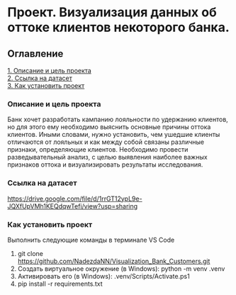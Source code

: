 # Проект. Визуализация данных об оттоке клиентов некоторого банка.

## Оглавление  
[1. Описание и цель проекта](./README.md#Описание-и-цель-проекта)   
[2. Ссылка на датасет](./README.md#Ссылка-на-датасет)  
[3. Как установить проект](./README.md#Как-установить-проект)

### Описание и цель проекта   
Банк хочет разработать кампанию лояльности по удержанию клиентов, но для этого ему необходимо выяснить основные причины оттока клиентов. Иными словами, нужно установить, чем ушедшие клиенты отличаются от лояльных и как между собой связаны различные признаки, определяющие клиентов.
Необходимо провести разведывательный анализ, с целью выявления наиболее важных признаков оттока и визуализировать результаты исследования. 

### Ссылка на датасет
https://drive.google.com/file/d/1rrGT12ypL9e-JQXfUpVMh1KEQdqwTefi/view?usp=sharing

### Как установить проект
Выполнить следующие команды в терминале VS Code
1. git clone https://github.com/NadezdaNN/Visualization_Bank_Customers.git
2. Создать виртуальное окружение (в Windows): python -m venv .venv
3. Активировать его (в Windows): .venv/Scripts/Activate.ps1
2. pip install -r requirements.txt